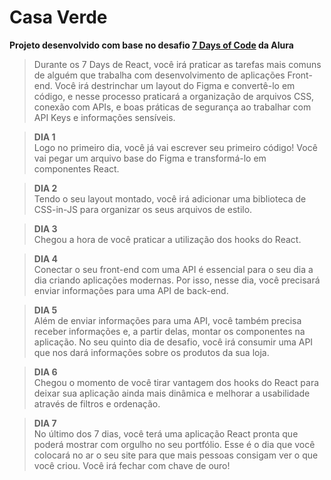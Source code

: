 # Casa Verde

**Projeto desenvolvido com base no desafio [7 Days of Code](https://7daysofcode.io/matricula/react) da Alura**

> Durante os 7 Days de React, você irá praticar as tarefas mais comuns de alguém que trabalha com desenvolvimento de aplicações Front-end. Você irá destrinchar um layout do Figma e convertê-lo em código, e nesse processo praticará a organização de arquivos CSS, conexão com APIs, e boas práticas de segurança ao trabalhar com API Keys e informações sensíveis.

> **DIA 1**  
Logo no primeiro dia, você já vai escrever seu primeiro código! Você vai pegar um arquivo base do Figma e transformá-lo em componentes React.

> **DIA 2**  
Tendo o seu layout montado, você irá adicionar uma biblioteca de CSS-in-JS para organizar os seus arquivos de estilo.

> **DIA 3**  
Chegou a hora de você praticar a utilização dos hooks do React.

> **DIA 4**  
Conectar o seu front-end com uma API é essencial para o seu dia a dia criando aplicações modernas. Por isso, nesse dia, você precisará enviar informações para uma API de back-end.

> **DIA 5**  
Além de enviar informações para uma API, você também precisa receber informações e, a partir delas, montar os componentes na aplicação. No seu quinto dia de desafio, você irá consumir uma API que nos dará informações sobre os produtos da sua loja.

> **DIA 6**  
Chegou o momento de você tirar vantagem dos hooks do React para deixar sua aplicação ainda mais dinâmica e melhorar a usabilidade através de filtros e ordenação.

> **DIA 7**  
No último dos 7 dias, você terá uma aplicação React pronta que poderá mostrar com orgulho no seu portfólio. Esse é o dia que você colocará no ar o seu site para que mais pessoas consigam ver o que você criou. Você irá fechar com chave de ouro!

